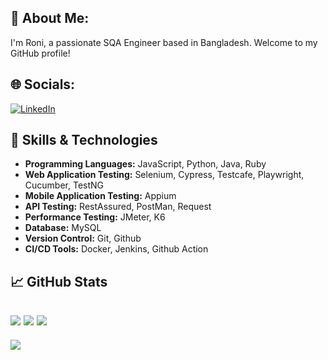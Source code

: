 ## 💫 About Me:
I'm Roni, a passionate SQA Engineer based in Bangladesh. Welcome to my GitHub profile!

## 🌐 Socials:
[![LinkedIn](https://img.shields.io/badge/LinkedIn-%230077B5.svg?logo=linkedin&logoColor=white)](https://linkedin.com/in/ronikumersaha)

## 🔧 Skills & Technologies
- **Programming Languages:** JavaScript, Python, Java, Ruby
- **Web Application Testing:** Selenium, Cypress, Testcafe, Playwright, Cucumber, TestNG
- **Mobile Application Testing:** Appium
- **API Testing:** RestAssured, PostMan, Request
- **Performance Testing:** JMeter, K6
- **Database:** MySQL
- **Version Control:** Git, Github
- **CI/CD Tools:** Docker, Jenkins, Github Action

## 📈 GitHub Stats
![](https://github-readme-stats.vercel.app/api?username=ronikumersaha&theme=dark&hide_border=false&include_all_commits=true&count_private=true)
![](https://github-readme-streak-stats.herokuapp.com/?user=ronikumersaha&theme=dark&hide_border=false)
![](https://github-readme-stats.vercel.app/api/top-langs/?username=ronikumersaha&theme=dark&hide_border=false&include_all_commits=true&count_private=true&layout=compact)
---
[![](https://visitcount.itsvg.in/api?id=ronikumersaha&icon=0&color=0)](https://visitcount.itsvg.in)





